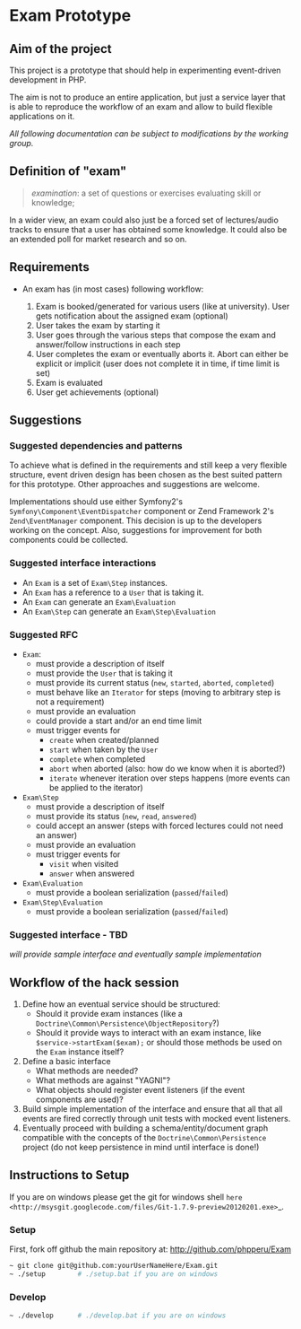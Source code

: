 # Exam Prototype

## Aim of the project

This project is a prototype that should help in experimenting event-driven development in PHP.

The aim is not to produce an entire application, but just a service layer that is able
to reproduce the workflow of an exam and allow to build flexible applications on it.

*All following documentation can be subject to modifications by the working group.*

## Definition of "exam"

 > *examination*: a set of questions or exercises evaluating skill or knowledge;

In a wider view, an exam could also just be a forced set of lectures/audio tracks to ensure that
a user has obtained some knowledge. It could also be an extended poll for market research
and so on.

## Requirements

 - An exam has (in most cases) following workflow:

    1.  Exam is booked/generated for various users (like at university). User gets notification
        about the assigned exam (optional)
    2.  User takes the exam by starting it
    3.  User goes through the various steps that compose the exam and answer/follow instructions
        in each step
    4.  User completes the exam or eventually aborts it. Abort can either be explicit or implicit
        (user does not complete it in time, if time limit is set)
    5.  Exam is evaluated
    6.  User get achievements (optional)

## Suggestions

### Suggested dependencies and patterns

To achieve what is defined in the requirements and still keep a very flexible structure,
event driven design has been chosen as the best suited pattern for this prototype.
Other approaches and suggestions are welcome.

Implementations should use either Symfony2's `Symfony\Component\EventDispatcher` component
or Zend Framework 2's `Zend\EventManager` component. This decision is up to the developers
working on the concept. Also, suggestions for improvement for both components could be 
collected.

### Suggested interface interactions

 -   An `Exam` is a set of `Exam\Step` instances.
 -   An `Exam` has a reference to a `User` that is taking it.
 -   An `Exam` can generate an `Exam\Evaluation`
 -   An `Exam\Step` can generate an `Exam\Step\Evaluation`

### Suggested RFC

 -   `Exam`:
      -   must provide a description of itself
      -   must provide the `User` that is taking it
      -   must provide its current status (`new`, `started`, `aborted`, `completed`)
      -   must behave like an `Iterator` for steps (moving to arbitrary step is not 
          a requirement)
      -   must provide an evaluation
      -   could provide a start and/or an end time limit
      -   must trigger events for
           -   `create` when created/planned
           -   `start` when taken by the `User`
           -   `complete` when completed
           -   `abort` when aborted (also: how do we know when it is aborted?)
           -   `iterate` whenever iteration over steps happens (more events can be
               applied to the iterator)
 -   `Exam\Step`
      -   must provide a description of itself
      -   must provide its status (`new`, `read`, `answered`)
      -   could accept an answer (steps with forced lectures could not need an answer)
      -   must provide an evaluation
      -   must trigger events for
           -   `visit` when visited
           -   `answer` when answered
 -   `Exam\Evaluation`
      -   must provide a boolean serialization (`passed`/`failed`)
 -   `Exam\Step\Evaluation`
      -   must provide a boolean serialization (`passed`/`failed`)

### Suggested interface - TBD

*will provide sample interface and eventually sample implementation*

## Workflow of the hack session

 1.  Define how an eventual service should be structured:
      -   Should it provide exam instances (like a 
          `Doctrine\Common\Persistence\ObjectRepository`?)
      -   Should it provide ways to interact with an exam 
          instance, like `$service->startExam($exam);` or
          should those methods be used on the `Exam` instance
          itself?
 2.  Define a basic interface
      -   What methods are needed?
      -   What methods are against "YAGNI"?
      -   What objects should register event listeners (if the event components are used)?
 3.  Build simple implementation of the interface and ensure that all that all events are
     fired correctly through unit tests with mocked event listeners.
 4.  Eventually proceed with building a schema/entity/document graph compatible with
     the concepts of the `Doctrine\Common\Persistence` project (do not keep persistence
     in mind until interface is done!)

## Instructions to Setup

If you are on windows please get the git for windows shell `here <http://msysgit.googlecode.com/files/Git-1.7.9-preview20120201.exe>`_.

### Setup

First, fork off github the main repository at: http://github.com/phpperu/Exam

```sh
~ git clone git@github.com:yourUserNameHere/Exam.git
~ ./setup        # ./setup.bat if you are on windows
```

### Develop

```sh
~ ./develop      # ./develop.bat if you are on windows
```